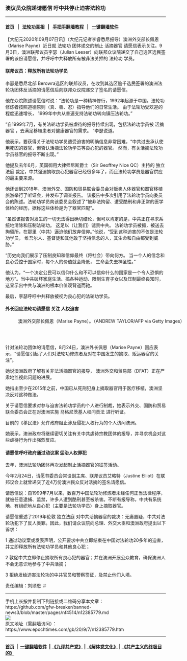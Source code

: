 ### 澳议员众院递请愿信 吁中共停止迫害法轮功
------------------------

#### [首页](https://github.com/gfw-breaker/banned-news3/blob/master/README.md) &nbsp;&nbsp;|&nbsp;&nbsp; [法轮功真相](https://github.com/begood0513/basic/blob/master/README.md)  &nbsp;&nbsp;|&nbsp;&nbsp; [手把手翻墙教程](https://github.com/gfw-breaker/guides/wiki)  &nbsp;&nbsp;|&nbsp;&nbsp; [一键翻墙软件](https://github.com/gfw-breaker/nogfw/blob/master/README.md)  



<div><p>
 【大纪元2020年09月07日讯】（大纪元记者李睿悉尼报导）澳洲外交部长佩恩（Marise Payne）近日就
 <ok href="https://www.epochtimes.com/gb/tag/%E6%B3%95%E8%BD%AE%E5%8A%9F.html">
  法轮功
 </ok>
 团体递交的制止
 <ok href="https://www.epochtimes.com/gb/tag/%E6%B4%BB%E6%91%98%E5%99%A8%E5%AE%98.html">
  活摘器官
 </ok>
 请愿信表示关注。9月3日，澳洲联邦议员李瑟（Julian Leeser）向联邦众议院递交了自己选区选民签署的该份请愿信，并呼吁中共释放所有被非法关押的
 <ok href="https://www.epochtimes.com/gb/tag/%E6%B3%95%E8%BD%AE%E5%8A%9F.html">
  法轮功
 </ok>
 学员。
</p>
<h4>
 联邦议员：释放所有法轮功学员
</h4>
<p>
 李瑟是悉尼北部 Berowra选区的联邦议员，在收到其选区逾千选民签署的澳洲法轮功团体反活摘的请愿信后向联邦众议院递交了签名的请愿信。
</p>
<p>
 他在众院陈述请愿信时说：“法轮功是一种精神修行，1992年起源于中国。法轮功修炼者按照道德原则（真、善、忍）指导他们的日常生活。 由于法轮功受欢迎的程度迅速增长， 1999年中共从普遍支持法轮功转向镇压法轮功。”
</p>
<p>
 “自1999年7月，有关法轮功学员被虐待的报导持续出现，包括法轮功学员被
 <ok href="https://www.epochtimes.com/gb/tag/%E6%B4%BB%E6%91%98%E5%99%A8%E5%AE%98.html">
  活摘器官
 </ok>
 ，去满足移植患者对健康器官的需求。 ”李瑟说道。
</p>
<p>
 他表示，要获得关于法轮功学员遭受迫害的明确信息非常困难，“中共过去承认使用死囚的器官，但否认活摘法轮功学员等良心犯的器官。 然而，有关活摘法轮功学员器官的报导不断出现。”
</p>
<p>
 他提及去年6月，英国御用大律师尼斯爵士（Sir Geoffrey Nice QC）主持的
 <ok href="https://www.epochtimes.com/gb/tag/%E7%8B%AC%E7%AB%8B%E6%B3%95%E5%BA%AD.html">
  独立法庭
 </ok>
 裁定，中共强迫摘取良心犯器官已经很多年了，而且法轮功学员是器官供应的最主要来源。
</p>
<p>
 他还谈到2018年，澳洲外交、国防和贸易联合委员会对贩卖人体器官和器官移植旅游举行了听证会，并发布了调查报告。 该报告中多次引用了法轮功学员向委员会的陈述。法轮功学员向该委员会叙述了“被非法拘留、遭受酷刑和非正常的医学体检的经历，据称这些体检是为了器官匹配”。
</p>
<p>
 “虽然该报告对发生的一切无法得出确切结论，但可以肯定的是，中共正在寻求系统地清除和压制法轮功。 这足以（让我们）谴责中共。 法轮功学员被抓，被送去拘留所，在那里（中共）逼迫他们放弃信仰。”他说，“受到这种迫害的不仅是法轮功学员， 维吾尔人、基督徒和其他敢于坚持信念的人，其生命和自由都受到威胁。”
</p>
<p>
 “历史向我们展示了压制良知和信仰最终（将社会）带向何方。 当一个人的信念和良心受控于国家时，每个人的价值就会降低， 生命会失去神圣性。”
</p>
<p>
 他认为，“一个决定公民可以信仰什么和不可以信仰什么的国家是一个令人恐惧的地方”。当中共破坏家庭生活、搞各种运动、限制生育子女以及压制最终良知时，这显示出中共与澳洲的根本价值观背道而驰。
</p>
<p>
 最后，李瑟呼吁中共释放被视为良心犯的法轮功学员。
</p>
<h4>
 <strong>
  外长回应法轮功请愿信
 </strong>
 <strong>
 </strong>
 <strong>
  关注
 </strong>
 <strong>
  人权迫害
 </strong>
</h4>
<figure class="wp-caption aligncenter" id="attachment_12045237" style="width: 600px">
 <ok href="https://i.epochtimes.com/assets/uploads/2020/04/GettyImages-1198878522.jpg">
  <img alt="" class="wp-image-12045237 size-large" src="https://i.epochtimes.com/assets/uploads/2020/04/GettyImages-1198878522-600x400.jpg"/>
 </ok>
 <br/><figcaption class="wp-caption-text">
  澳洲外交部长佩恩（Marise Payne）。（ANDREW TAYLOR/AFP via Getty Images）
 </figcaption><br/>
</figure><br/>
<p>
 针对法轮功团体的请愿信，8月24日，澳洲外长佩恩（Marise Payne）回应表示，“请愿信引起了人们对法轮功修炼者及对在中国发生的摘取、贩运器官的关注”。
</p>
<p>
 她说澳洲政府了解有关非法活摘器官的报导， 澳洲外交和贸易部（DFAT）正在严肃地监视此问题的进展。
</p>
<p>
 她指出至少在2015年之前，中国已从死刑犯身上摘取器官用于医疗移植，澳洲坚决反对这种做法。
</p>
<p>
 关于请愿信要求对参与迫害法轮功学员的个人进行制裁，她表示外交、国防和贸易联合委员会正在对澳洲实施
 <ok href="https://www.epochtimes.com/gb/tag/%E9%A9%AC%E6%A0%BC%E5%B0%BC%E8%8C%A8%E5%9F%BA%E4%BA%BA%E6%9D%83%E9%97%AE%E8%B4%A3%E6%B3%95.html">
  马格尼茨基人权问责法
 </ok>
 进行听证。
</p>
<p>
 目前的《移民法》允许政府阻止涉及侵犯人权行为的个人访问澳洲。
</p>
<p>
 她表示，澳洲政府将继续密切关注有关中共虐待宗教团体的报导，并寻求机会对这些虐待行为作出强烈反应。
</p>
<h4>
 <strong>
  请愿信呼吁政府通过动议案
 </strong>
 <strong>
  惩治人权罪犯
 </strong>
</h4>
<p>
 去年，澳洲法轮功团体再次发起制止活摘器官的征签活动。
</p>
<p>
 今年2月24日，请愿书委员会常设副主席、联邦议员艾略特（Justine Elliot）在联邦议会上就曾递交了近4万份澳洲民众反对活摘的签名请愿信。
</p>
<p>
 请愿信说：自1999年7月以来，数百万中国法轮功修炼者未经任何正当法律程序，就被任意逮捕、监禁，许多人遭到酷刑甚至被杀害。不断有报导称，中共有系统地、有组织地从良心犯（主要是法轮功学员）身上摘取器官。
</p>
<p>
 请愿信重述了2019年伦敦
 <ok href="https://www.epochtimes.com/gb/tag/%E7%8B%AC%E7%AB%8B%E6%B3%95%E5%BA%AD.html">
  独立法庭
 </ok>
 对中共活摘器官的裁决：无庸置疑，中共对法轮功犯下了反人类罪。因此，我们请众议院向总理、外交大臣和澳洲政府提出以下诉求：
</p>
<p>
 1 通过动议案或发表声明，公开要求中共立即结束在中国对法轮功20多年的迫害，并立即释放所有法轮功学员和其他良心犯；
</p>
<p>
 2 敦促中共立即停止摘取所有良心犯的器官；并在澳洲开展公众教育，确保澳洲人不会无意识地参与了中共活摘；
</p>
<p>
 3 拒绝发给迫害法轮功的中共官员和警察签证，及禁止他们入境。
</p>
<p>
 责任编辑：刘颂恩 ＃
</p>
</div>
<hr/>
手机上长按并复制下列链接或二维码分享本文章：<br/>
https://github.com/gfw-breaker/banned-news3/blob/master/pages/nf4514/n12385779.md <br/>
<a href='https://github.com/gfw-breaker/banned-news3/blob/master/pages/nf4514/n12385779.md'><img src='https://github.com/gfw-breaker/banned-news3/blob/master/pages/nf4514/n12385779.md.png'/></a> <br/>
原文地址（需翻墙访问）：https://www.epochtimes.com/gb/20/9/7/n12385779.htm


------------------------
#### [首页](https://github.com/gfw-breaker/banned-news3/blob/master/README.md) &nbsp;|&nbsp; [一键翻墙软件](https://github.com/gfw-breaker/nogfw/blob/master/README.md) &nbsp;| [《九评共产党》](https://github.com/gfw-breaker/9ping.md/blob/master/README.md#九评之一评共产党是什么) | [《解体党文化》](https://github.com/gfw-breaker/jtdwh.md/blob/master/README.md) | [《共产主义的终极目的》](https://github.com/gfw-breaker/gczydzjmd.md/blob/master/README.md)


<img src='http://gfw-breaker.win/banned-news3/pages/nf4514/n12385779.md' width='0px' height='0px'/>